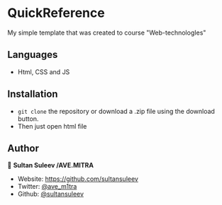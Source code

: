 
# QuickReference
My simple template that was created to course "Web-technologIes"

## Languages

- Html, CSS and JS


## Installation

- `git clone` the repository or download a .zip file using the download button.
- Then just open html file

## Author

👤 **Sultan Suleev /AVE.MITRA**

* Website: https://github.com/sultansuleev
* Twitter: [@ave_m1tra](https://twitter.com/ave_m1tra)
* Github: [@sultansuleev](https://github.com/sultansuleev)
